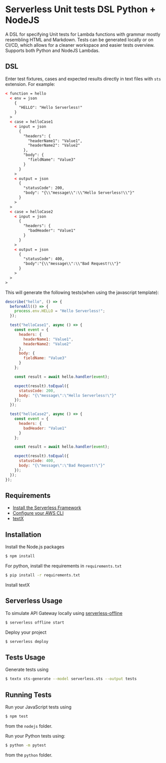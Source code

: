 # Serverless Unit tests DSL Python + NodeJS

A DSL for specifying Unit tests for Lambda functions with grammar mostly resembling HTML and Markdown. Tests can be generated locally or on CI/CD, which allows for a cleaner workspace and easier tests overview. Supports both Python and NodeJS Lambdas.

## DSL

Enter test fixtures, cases and expected results directly in text files with `sts` extension. For example:

```html
< function = hello
  < env = json
    {
      "HELLO": "Hello Serverless!"
    }
  >
  < case = helloCase1
    < input = json
      {
        "headers": {
          "headerName1": "Value1",
          "headerName2": "Value2"
        },
        "body": {
          "fieldName": "Value3"
        }
      }
    >
    < output = json
      {
        "statusCode": 200,
        "body": "{\\"message\\":\\"Hello Serverless!\\"}"
      }
    >
  >
  < case = helloCase2
    < input = json
      {
        "headers": {
          "badHeader": "Value1"
        }
      }
    >
    < output = json
      {
        "statusCode": 400,
        "body":"{\\"message\\":\\"Bad Request!\\"}"
      }
    >
  >
>
```

This will generate the following tests(when using the javascript template):

```javascript
describe("hello", () => {
  beforeAll(() => {
    process.env.HELLO = "Hello Serverless!";
  });

  test("helloCase1", async () => {
    const event = {
      headers: {
        headerName1: "Value1",
        headerName2: "Value2"
      },
      body: {
        fieldName: "Value3"
      }    
    };

    const result = await hello.handler(event);

    expect(result).toEqual({
      statusCode: 200,
      body: "{\"message\":\"Hello Serverless!\"}"    
    });
  });

  test("helloCase2", async () => {
    const event = {
      headers: {
        badHeader: "Value1"
      }    
    };

    const result = await hello.handler(event);

    expect(result).toEqual({
      statusCode: 400,
      body: "{\"message\":\"Bad Request!\"}"    
    });
  });
});
```

## Requirements

- [Install the Serverless Framework](https://serverless.com/framework/docs/providers/aws/guide/installation/)
- [Configure your AWS CLI](https://serverless.com/framework/docs/providers/aws/guide/credentials/)
- [textX](https://github.com/textX/textX)

## Installation

Install the Node.js packages

```bash
$ npm install
```

For python, install the requirements in `requirements.txt`

```bash
$ pip install -r requirements.txt
```

Install textX

## Serverless Usage

To simulate API Gateway locally using [serverless-offline](https://github.com/dherault/serverless-offline)

```bash
$ serverless offline start
```

Deploy your project

```bash
$ serverless deploy
```

## Tests Usage

Generate tests using

```bash
$ textx sts-generate --model serverless.sts --output tests
```

## Running Tests

Run your JavaScript tests using

```bash
$ npm test
```

from the `nodejs` folder.

Run your Python tests using:

```bash
$ python -m pytest
```

from the `python` folder.
